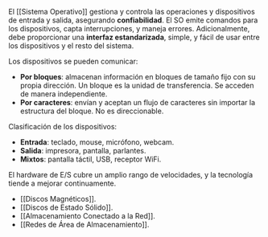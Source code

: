 El [[Sistema Operativo]] gestiona y controla las operaciones y dispositivos de entrada y salida, asegurando **confiabilidad**. El SO emite comandos para los dispositivos, capta interrupciones, y maneja errores. Adicionalmente, debe proporcionar una **interfaz estandarizada**, simple, y fácil de usar entre los dispositivos y el resto del sistema.

Los dispositivos se pueden comunicar:

- **Por bloques**: almacenan información en bloques de tamaño fijo con su propia dirección. Un bloque es la unidad de transferencia. Se acceden de manera independiente.
- **Por caracteres**: envían y aceptan un flujo de caracteres sin importar la estructura del bloque. No es direccionable.

Clasificación de los dispositivos:

- **Entrada**: teclado, mouse, micrófono, webcam.
- **Salida**: impresora, pantalla, parlantes.
- **Mixtos**: pantalla táctil, USB, receptor WiFi.

El hardware de E/S cubre un amplio rango de velocidades, y la tecnología tiende a mejorar continuamente.

- [[Discos Magnéticos]].
- [[Discos de Estado Sólido]].
- [[Almacenamiento Conectado a la Red]].
- [[Redes de Área de Almacenamiento]].
